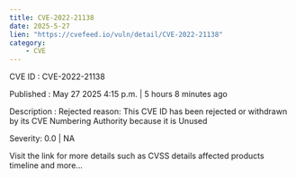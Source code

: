 ```yaml
---
title: CVE-2022-21138
date: 2025-5-27
lien: "https://cvefeed.io/vuln/detail/CVE-2022-21138"
category:
    - CVE
---
```


CVE ID : CVE-2022-21138

Published :  May 27
2025
4:15 p.m. | 5 hours
8 minutes ago

Description : Rejected reason: This CVE ID has been rejected or withdrawn by its CVE Numbering Authority because it is Unused

Severity: 0.0 | NA

Visit the link for more details
such as CVSS details
affected products
timeline
and more...
